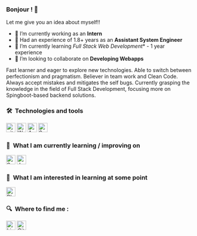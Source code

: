 ### Bonjour ! 🥖

Let me give you an idea about myself!!

- 🔭 I’m currently working as an **Intern** 
- 👯 Had an experience of 1.8+ years as an **Assistant System Engineer**
- 🌱 I’m currently learning *Full Stack Web Development** - 1 year experience
- 👯 I’m looking to collaborate on **Developing Webapps**

Fast learner and eager to explore new technologies. Able to switch between perfectionism and pragmatism. Believer in team work and Clean Code. Always accept mistakes and mitigates the self bugs. Currently grasping the knowledge in the field of Full Stack Development, focusing more on Spingboot-based backend solutions.

### 🛠  Technologies and tools

<img src="https://img.shields.io/badge/git-121D33?logo=git&logoColor=F05032" alt="git logo" title="git" height="25" />
<img src="https://img.shields.io/badge/Workspace%20One-121D33?logo=VMware&logoColor=blue" alt="Workspace One logo" title="VMware" height="25" />
<img src="https://img.shields.io/badge/Android Studio-121D33?logo=android&logoColor=3DDC84" alt="Android Studio logo" title="Android Studio" height="25" />
<img src="https://img.shields.io/badge/ServiceNow-121D33" alt="ServiceNow logo" title="ServiceNow" height="25" />

### 📖  What I am currently learning / improving on

<img src="https://img.shields.io/badge/Sring boot-121D33" alt="Spring boot logo" title="Spring boot" height="25" />
<img src="https://img.shields.io/badge/Java-121D33?logo=Oracle&logoColor=red" alt="Java logo" title="Java" height="25" />

### 👾  What I am interested in learning at some point

<img src="https://img.shields.io/badge/Blockchain-121D33?logo=blockchain.com" alt="Blockchain logo" title="Blockchain.com" height="25" />

### 🔍  Where to find me :

[<img src="https://img.shields.io/badge/LinkedIn-121D33?logo=linkedin&logoColor=0077B5" alt="LinkedIn logo" title="LinkedIn" height="25" />](https://www.linkedin.com/in/samal-a-613451171)
[<img src="https://img.shields.io/badge/GitHub-121D33?logo=GitHub&logoColor=181717" alt="GitHub logo" title="GitHub" height="25" />](https://github.com/Samallll)

